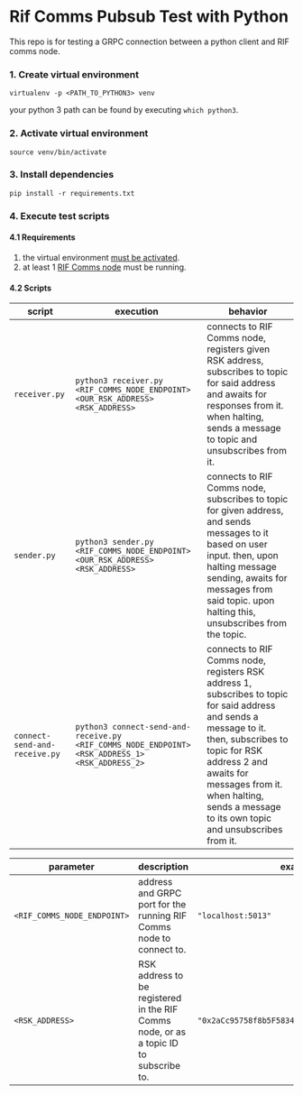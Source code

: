 # Rif Comms Pubsub Test with Python

This repo is for testing a GRPC connection between a python client and RIF comms node.

### 1. Create virtual environment
```shell script
virtualenv -p <PATH_TO_PYTHON3> venv
```

your python 3 path can be found by executing `which python3`. 

### 2. Activate virtual environment
```shell script
source venv/bin/activate
```

### 3. Install dependencies
```shell script
pip install -r requirements.txt
```

### 4. Execute test scripts
#### 4.1 Requirements
1. the virtual environment [must be activated](#2-Activate-virtual-environment).
2. at least 1 [RIF Comms node](https://github.com/rsksmart/rif-communications-pubsub-node/) must be running.

#### 4.2 Scripts
| script                        | execution                                                                                       | behavior                                                                                                                                                                                                                                                                   |
| ----------------------------- | ----------------------------------------------------------------------------------------------- | -------------------------------------------------------------------------------------------------------------------------------------------------------------------------------------------------------------------------------------------------------------------------- |
| `receiver.py`                 | `python3 receiver.py <RIF_COMMS_NODE_ENDPOINT> <OUR_RSK_ADDRESS> <RSK_ADDRESS>`                                   | connects to RIF Comms node, registers given RSK address, subscribes to topic for said address and awaits for responses from it. when halting, sends a message to topic and unsubscribes from it.                                                                           |
| `sender.py`                   | `python3 sender.py <RIF_COMMS_NODE_ENDPOINT> <OUR_RSK_ADDRESS> <RSK_ADDRESS>`                                     | connects to RIF Comms node, subscribes to topic for given address, and sends messages to it based on user input. then, upon halting message sending, awaits for messages from said topic. upon halting this, unsubscribes from the topic.                                  |
| `connect-send-and-receive.py` | `python3 connect-send-and-receive.py <RIF_COMMS_NODE_ENDPOINT> <RSK_ADDRESS_1> <RSK_ADDRESS_2>` | connects to RIF Comms node, registers RSK address 1, subscribes to topic for said address and sends a message to it. then, subscribes to topic for RSK address 2 and awaits for messages from it. when halting, sends a message to its own topic and unsubscribes from it. |

| parameter                   | description                                                                           | example                                                   |
| --------------------------- | ------------------------------------------------------------------------------------- | --------------------------------------------------------- |
| `<RIF_COMMS_NODE_ENDPOINT>` | address and GRPC port for the running RIF Comms node to connect to.                   | `"localhost:5013"`                                        |
| `<RSK_ADDRESS>`             | RSK address to be registered in the RIF Comms node, or as a topic ID to subscribe to. | `"0x2aCc95758f8b5F583470bA265Eb685a8f45fC9D5"`            |
